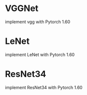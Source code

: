 # VGGNet
implement vgg with Pytorch 1.60

# LeNet
implement LeNet with Pytorch 1.60

# ResNet34
implement ResNet34 with Pytorch 1.60
